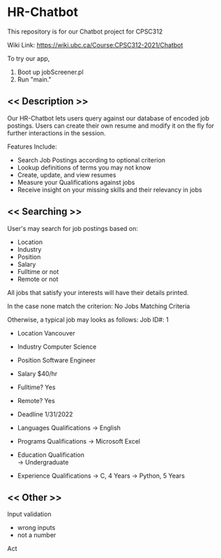 # HR-Chatbot
This repository is for our Chatbot project for CPSC312

Wiki Link: https://wiki.ubc.ca/Course:CPSC312-2021/Chatbot

To try our app,
1. Boot up jobScreener.pl 
2. Run "main."

<< Description >> 
--
Our HR-Chatbot lets users query against our database of encoded job postings. Users can create their own resume and modify it on the fly for further interactions in the session.

Features Include:
- Search Job Postings according to optional criterion
- Lookup definitions of terms you may not know
- Create, update, and view resumes
- Measure your Qualifications against jobs
- Receive insight on your missing skills and their relevancy in jobs


<< Searching >>
--
User's may search for job postings based on:
- Location
- Industry 
- Position
- Salary
- Fulltime or not
- Remote or not

All jobs that satisfy your interests will have their details printed.

In the case none match the criterion:
   No Jobs Matching Criteria 
   
Otherwise, a typical job may looks as follows:
   Job ID#:    1
-  Location    Vancouver
-  Industry    Computer Science
-  Position    Software Engineer
-  Salary      $40/hr
-  Fulltime?   Yes
-  Remote?     Yes
-  Deadline    1/31/2022

-  Languages   Qualifications 
               -> English

-  Programs    Qualifications 
               -> Microsoft Excel

-  Education   Qualification  
               -> Undergraduate

-  Experience  Qualifications 
               -> C, 4 Years
               -> Python, 5 Years


<< Other >>
--
Input validation
- wrong inputs
- not a number 

Act
   
